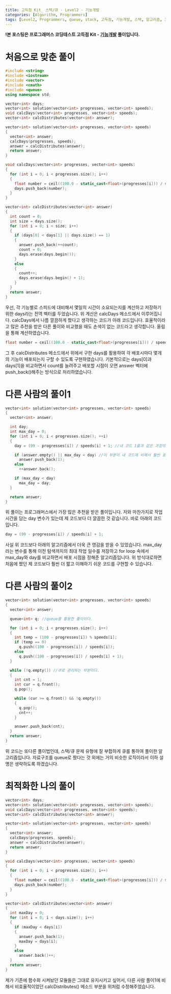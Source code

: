 ```yaml
---
title: 고득점 Kit_ 스택/큐 - Level2 - 기능개발
categories: [Algorithm, Programmers]
tags: [Level2, Programmers, queue, stack, 고득점, 기능개발, 스택, 알고리즘, 코딩 테스트, 큐, 프로그래머스]
---
```


**!본 포스팅은 프로그래머스 코딩테스트 고득점 Kit - [기능개발](https://programmers.co.kr/learn/courses/30/lessons/42586) 풀이입니다.**

# 처음으로 맞춘 풀이
``` cpp
#include <string>
#include <iostream>
#include <vector>
#include <cmath>
#include <queue>
using namespace std;

vector<int> days;
vector<int> solution(vector<int> progresses, vector<int> speeds);
void calcDays(vector<int> progresses, vector<int> speeds);
vector<int> calcDistributes(vector<int> answer);

vector<int> solution(vector<int> progresses, vector<int> speeds)
{
  vector<int> answer;
  calcDays(progresses, speeds);
  answer = calcDistributes(answer);
  return answer;
}

void calcDays(vector<int> progresses, vector<int> speeds)
{
  for (int i = 0; i < progresses.size(); i++)
  {
    float number = ceil((100.0 - static_cast<float>(progresses[i])) / speeds[i]);
    days.push_back(number);
  }
}

vector<int> calcDistributes(vector<int> answer)
{
  int count = 0;
  int size = days.size();
  for (int i = 0; i < size; i++)
  {
    if (days[0] < days[1] || days.size() == 1)
    {
      answer.push_back(++count);
      count = 0;
      days.erase(days.begin());
    }
    else
    {
      count++;
      days.erase(days.begin() + 1);
    }
  }
  return answer;
}
```
우선, 각 기능별로 스피드에 대비해서 몇일의 시간이 소요되는지를 계산하고 저장하기 위한 days라는 전역 벡터를 두었습니다. 위 계산은 calcDays 메소드에서 이루어집니다. calcDays에서 나름 깔끔하게 짰다고 생각하는 코드가 아래 코드입니다. 효율적이라고 많은 추천을 받은 다른 풀이와 비교했을 때도 손색이 없는 코드라고 생각합니다. 올림을 통해 계산하였습니다.

``` cpp
float number = ceil((100.0 - static_cast<float>(progresses[i])) / speeds[i]);
```

그 후 calcDistributes 메소드에서 위에서 구한 days를 활용하여 각 배포시마다 몇개의 기능이 배포되는지 구할 수 있도록 구현하였습니다. 기본적으로는 days[0]과 days[1]을 비교하면서 count를 늘려주고 배포할 시점이 오면 answer 벡터에 push_back()해주는 방식으로 처리하였습니다.

# 다른 사람의 풀이1
``` cpp
vector<int> solution(vector<int> progresses, vector<int> speeds)
{
  vector<int> answer;

  int day;
  int max_day = 0;
  for (int i = 0; i < progresses.size(); ++i)
  {
    day = (99 - progresses[i]) / speeds[i] + 1; //내 코드 1줄과 같은 과정이지만 이개 더 깔끔하다. 99가 핵심이다.

    if (answer.empty() || max_day < day) //이 부분이 내 코드에 비해서 훨씬 효율적이다. 큰 영감을 얻을 수 있었다.
      answer.push_back(1);
    else
      ++answer.back();

    if (max_day < day)
      max_day = day;
  }

  return answer;
}
```
위 풀이는 프로그래머스에서 가장 많은 추천을 받은 풀이입니다. 저와 마찬가지로 작업 시간을 담는 day 변수가 있는데 제 코드보다 더 깔끔한 것 같습니다. 바로 아래의 코드입니다.

``` cpp
day = (99 - progresses[i]) / speeds[i] + 1;
```

사실 위 코드보다 아래의 알고리즘에서 더욱 큰 영감을 받을 수 있었습니다. max_day라는 변수를 통해 이전 탐색까지의 최대 작업 일수를 저장하고 for loop 속에서 max_day와 day를 비교하면서 배포 시점을 정해준 알고리즘입니다. 위 방식대로하면 처음에 짰던 제 코드보다 훨씬 더 짧고 이해하기 쉬운 코드를 구현할 수 있습니다.

# 다른 사람의 풀이2
``` cpp
vector<int> solution(vector<int> progresses, vector<int> speeds)
{
  vector<int> answer;

  queue<int> q; //queue를 활용한 풀이이다.

  for (int i = 0; i < progresses.size(); i++) 
  {
    int temp = (100 - progresses[i]) % speeds[i];
    if (temp == 0)
      q.push((100 - progresses[i]) / speeds[i]);
    else
      q.push((100 - progresses[i]) / speeds[i] + 1);
  }

  while (!q.empty()) //큐로 관리하는 부분이다.
  {
    int cnt = 1;
    int cur = q.front();
    q.pop();

    while (cur >= q.front() && !q.empty())
    {
      q.pop();
      cnt++;
    }

    answer.push_back(cnt);
  }
  return answer;
}
```

위 코드는 또다른 풀이법인데, 스택/큐 문제 유형에 잘 부합하게 큐를 통하여 풀이한 알고리즘입니다. 자료구조를 queue로 짰다는 것 외에는 거의 비슷한 로직이라서 이하 설명은 생략하도록 하겠습니다.

# 최적화한 나의 풀이
``` cpp
vector<int> days;
vector<int> solution(vector<int> progresses, vector<int> speeds);
void calcDays(vector<int> progresses, vector<int> speeds);
vector<int> calcDistributes(vector<int> answer);

vector<int> solution(vector<int> progresses, vector<int> speeds)
{
  vector<int> answer;
  calcDays(progresses, speeds);
  answer = calcDistributes(answer);
  return answer;
}

void calcDays(vector<int> progresses, vector<int> speeds)
{
  for (int i = 0; i < progresses.size(); i++)
  {
    float number = ceil((100.0 - static_cast<float>(progresses[i])) / speeds[i]);
    days.push_back(number);
  }
}

vector<int> calcDistributes(vector<int> answer)
{
  int maxDay = 0;
  for (int i = 0; i < days.size(); i++)
  {
    if (maxDay < days[i])
    {
      answer.push_back(1);
      maxDay = days[i];
    }
    else
      answer.back()++;
  }
  return answer;
}
```
제가 기존에 함수화 시켜놨던 모듈들은 그대로 유지시키고 싶어서, 다른 사람 풀이1에 비해서 비효율적이었던 calcDistributes() 메소드 부분을 위처럼 수정해주었습니다.  


